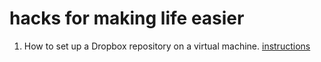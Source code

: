 # hacks for making life easier 

1. How to set up a Dropbox repository on a virtual machine. [instructions](link)
